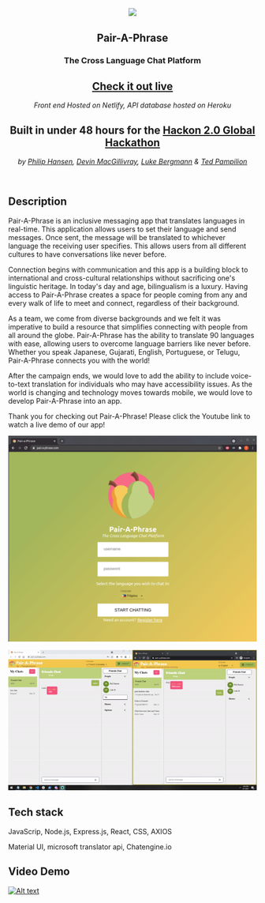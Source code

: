 <div align="center">
  <span><img src="https://user-images.githubusercontent.com/52307383/120373539-b37bf500-c2d5-11eb-9f31-d4545cba3edc.png" height=300 ></span>

## Pair-A-Phrase

### The Cross Language Chat Platform

## [Check it out live ](https://www.pair-a-phrase.com/)

_Front end Hosted on Netlify, API database hosted on Heroku_

## Built in under 48 hours for the [Hackon 2.0 Global Hackathon](https://hackon.tech/)

_by [Philip Hansen](https://github.com/P-Hansen), [Devin MacGillivray](https://github.com/devhmac),
[Luke Bergmann](https://github.com/lukebergmann) & [Ted Pampilion](https://github.com/tpampilon)_

</div>
<br>

## Description

Pair-A-Phrase is an inclusive messaging app that translates languages in real-time. This application allows users to set their language and send messages. Once sent, the message will be translated to whichever language the receiving user specifies. This allows users from all different cultures to have conversations like never before. 

Connection begins with communication and this app is a building block to international and cross-cultural relationships without sacrificing one's linguistic heritage. In today's day and age, bilingualism is a luxury. Having access to Pair-A-Phrase creates a space for people coming from any and every walk of life to meet and connect, regardless of their background.

As a team, we come from diverse backgrounds and we felt it was imperative to build a resource that simplifies connecting with people from all around the globe. Pair-A-Phrase has the ability to translate 90 languages with ease, allowing users to overcome language barriers like never before. Whether you speak Japanese, Gujarati, English, Portuguese, or Telugu, Pair-A-Phrase connects you with the world!

After the campaign ends, we would love to add the ability to include voice-to-text translation for individuals who may have accessibility issues. As the world is changing and technology moves towards mobile, we would love to develop Pair-A-Phrase into an app.

Thank you for checking out Pair-A-Phrase! Please click the Youtube link to watch a live demo of our app!


!["Login"](https://github.com/Pair-hack/pair-a-phrase/blob/master/pair-a-phrase-react/public/pair-a-phrase-home.png?raw=true)


<span><img src="https://github.com/Pair-hack/pair-a-phrase/blob/master/pair-a-phrase-react/public/conversation.gif?raw=true" width=800></span>

## Tech stack

JavaScrip, Node.js, Express.js, React, CSS, AXIOS

Material UI, microsoft translator api, Chatengine.io


## Video Demo

[![Alt text](https://img.youtube.com/vi/8SXCoCe8_rI/0.jpg)](https://www.youtube.com/watch?v=8SXCoCe8_rI)